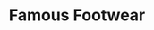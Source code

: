 ---
title: "Famous Footwear"
url: /kansas-city/famous-footwear-north-madison-avenue/
shop: shoes
---